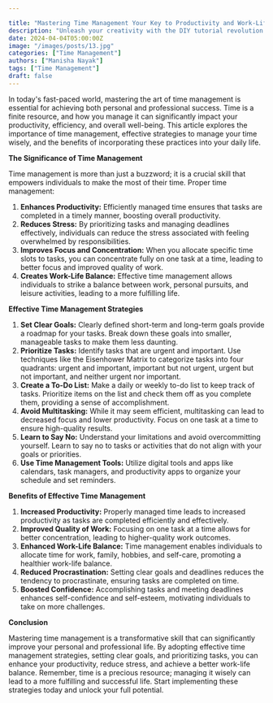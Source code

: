 ```yaml
---

title: "Mastering Time Management Your Key to Productivity and Work-Life Balance"
description: "Unleash your creativity with the DIY tutorial revolution. Discover how DIY tutorials empower you to transform your home, explore crafts and hobbies, dive into technology, and enhance health and wellness. Learn new skills, save money, and join a vibrant community of makers and innovators. Start your creative journey today!"
date: 2024-04-04T05:00:00Z
image: "/images/posts/13.jpg"
categories: ["Time Management"]
authors: ["Manisha Nayak"]
tags: ["Time Management"]
draft: false
---
```


In today's fast-paced world, mastering the art of time management is essential for achieving both personal and professional success. Time is a finite resource, and how you manage it can significantly impact your productivity, efficiency, and overall well-being. This article explores the importance of time management, effective strategies to manage your time wisely, and the benefits of incorporating these practices into your daily life.

**The Significance of Time Management**

Time management is more than just a buzzword; it is a crucial skill that empowers individuals to make the most of their time. Proper time management:

1. **Enhances Productivity:** Efficiently managed time ensures that tasks are completed in a timely manner, boosting overall productivity.
2. **Reduces Stress:** By prioritizing tasks and managing deadlines effectively, individuals can reduce the stress associated with feeling overwhelmed by responsibilities.
3. **Improves Focus and Concentration:** When you allocate specific time slots to tasks, you can concentrate fully on one task at a time, leading to better focus and improved quality of work.
4. **Creates Work-Life Balance:** Effective time management allows individuals to strike a balance between work, personal pursuits, and leisure activities, leading to a more fulfilling life.

**Effective Time Management Strategies**

1. **Set Clear Goals:** Clearly defined short-term and long-term goals provide a roadmap for your tasks. Break down these goals into smaller, manageable tasks to make them less daunting.
2. **Prioritize Tasks:** Identify tasks that are urgent and important. Use techniques like the Eisenhower Matrix to categorize tasks into four quadrants: urgent and important, important but not urgent, urgent but not important, and neither urgent nor important.
3. **Create a To-Do List:** Make a daily or weekly to-do list to keep track of tasks. Prioritize items on the list and check them off as you complete them, providing a sense of accomplishment.
4. **Avoid Multitasking:** While it may seem efficient, multitasking can lead to decreased focus and lower productivity. Focus on one task at a time to ensure high-quality results.
5. **Learn to Say No:** Understand your limitations and avoid overcommitting yourself. Learn to say no to tasks or activities that do not align with your goals or priorities.
6. **Use Time Management Tools:** Utilize digital tools and apps like calendars, task managers, and productivity apps to organize your schedule and set reminders.

**Benefits of Effective Time Management**

1. **Increased Productivity:** Properly managed time leads to increased productivity as tasks are completed efficiently and effectively.
2. **Improved Quality of Work:** Focusing on one task at a time allows for better concentration, leading to higher-quality work outcomes.
3. **Enhanced Work-Life Balance:** Time management enables individuals to allocate time for work, family, hobbies, and self-care, promoting a healthier work-life balance.
4. **Reduced Procrastination:** Setting clear goals and deadlines reduces the tendency to procrastinate, ensuring tasks are completed on time.
5. **Boosted Confidence:** Accomplishing tasks and meeting deadlines enhances self-confidence and self-esteem, motivating individuals to take on more challenges.

**Conclusion**

Mastering time management is a transformative skill that can significantly improve your personal and professional life. By adopting effective time management strategies, setting clear goals, and prioritizing tasks, you can enhance your productivity, reduce stress, and achieve a better work-life balance. Remember, time is a precious resource; managing it wisely can lead to a more fulfilling and successful life. Start implementing these strategies today and unlock your full potential.
